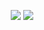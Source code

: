 <p align = "center">
  <img src = "https://github-readme-stats.vercel.app/api?username=fenny&show_icons=true&theme=tokyonight&line_height=27">
  <img src = "https://github-readme-stats.vercel.app/api/top-langs/?username=fenny&hide=css,java,html&theme=tokyonight">
</p>
